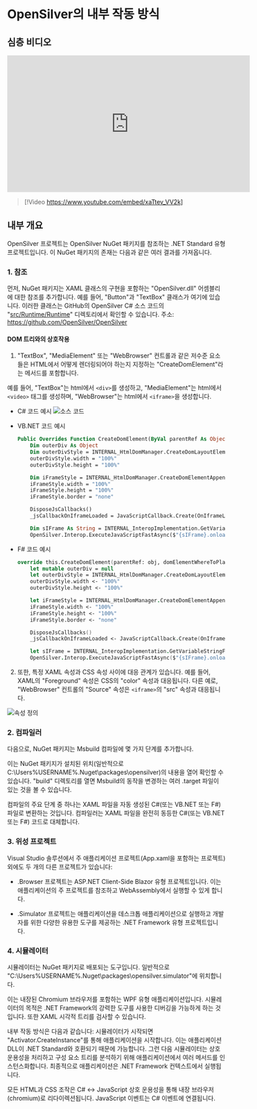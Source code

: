 # OpenSilver의 내부 작동 방식

## 심층 비디오
<iframe width="560" height="315" src="https://www.youtube.com/embed/xaTtev_VV2k?si=eDL0IHqTOcs9aJK-" title="YouTube video player" frameborder="0" allow="accelerometer; autoplay; clipboard-write; encrypted-media; gyroscope; picture-in-picture; web-share" referrerpolicy="strict-origin-when-cross-origin" allowfullscreen></iframe>

> [!Video https://www.youtube.com/embed/xaTtev_VV2k]

## 내부 개요

OpenSilver 프로젝트는 OpenSilver NuGet 패키지를 참조하는 .NET Standard 유형 프로젝트입니다. 이 NuGet 패키지의 존재는 다음과 같은 여러 결과를 가져옵니다.

### 1. 참조

먼저, NuGet 패키지는 XAML 클래스의 구현을 포함하는 "OpenSilver.dll" 어셈블리에 대한 참조를 추가합니다. 예를 들어, "Button"과 "TextBox" 클래스가 여기에 있습니다.
이러한 클래스는 GitHub의 OpenSilver C# 소스 코드의 "[src/Runtime/Runtime](https://github.com/OpenSilver/OpenSilver/tree/master/src/Runtime/Runtime)" 디렉토리에서 확인할 수 있습니다. 주소: https://github.com/OpenSilver/OpenSilver

#### DOM 트리와의 상호작용
1. "TextBox", "MediaElement" 또는 "WebBrowser" 컨트롤과 같은 저수준 요소들은 HTML에서 어떻게 렌더링되어야 하는지 지정하는 "CreateDomElement"라는 메서드를 포함합니다.

  예를 들어, "TextBox"는 html에서 `<div>`를 생성하고, "MediaElement"는 html에서 `<video>` 태그를 생성하며, "WebBrowser"는 html에서 `<iframe>`을 생성합니다.

  * C# 코드 예시
  ![소스 코드](https://raw.githubusercontent.com/UserwareDocumentation/userware-docs/main/images/94c9417efa55451ea36e013f9d8fbaf9.png)

  * VB.NET 코드 예시
    ```vb
    Public Overrides Function CreateDomElement(ByVal parentRef As Object, <Out> ByRef domElementWhereToPlaceChildren As Object) As Object
        Dim outerDiv As Object
        Dim outerDivStyle = INTERNAL_HtmlDomManager.CreateDomLayoutElementAppendItAndGetStyle("div", parentRef, Me, outerDiv)
        outerDivStyle.width = "100%"
        outerDivStyle.height = "100%"

        Dim iFrameStyle = INTERNAL_HtmlDomManager.CreateDomElementAppendItAndGetStyle("iframe", outerDiv, Me, _iFrame)
        iFrameStyle.width = "100%"
        iFrameStyle.height = "100%"
        iFrameStyle.border = "none"

        DisposeJsCallbacks()
        _jsCallbackOnIframeLoaded = JavaScriptCallback.Create(OnIframeLoad, True)

        Dim sIFrame As String = INTERNAL_InteropImplementation.GetVariableStringForJS(_iFrame)
        OpenSilver.Interop.ExecuteJavaScriptFastAsync($"{sIFrame}.onload = {INTERNAL_InteropImplementation.GetVariableStringForJS(_jsCallbackOnIframeLoaded)}")
    ```

  * F# 코드 예시
    ```fs
    override this.CreateDomElement(parentRef: obj, domElementWhereToPlaceChildren : byref<obj>) =
        let mutable outerDiv = null
        let outerDivStyle = INTERNAL_HtmlDomManager.CreateDomLayoutElementAppendItAndGetStyle("div", parentRef, this, &outerDiv)
        outerDivStyle.width <- "100%"
        outerDivStyle.height <- "100%"

        let iFrameStyle = INTERNAL_HtmlDomManager.CreateDomElementAppendItAndGetStyle("iframe", outerDiv, this, &_iFrame)
        iFrameStyle.width <- "100%"
        iFrameStyle.height <- "100%"
        iFrameStyle.border <- "none"

        DisposeJsCallbacks()
        _jsCallbackOnIframeLoaded <- JavaScriptCallback.Create(OnIframeLoad, true)

        let sIFrame = INTERNAL_InteropImplementation.GetVariableStringForJS(_iFrame)
        OpenSilver.Interop.ExecuteJavaScriptFastAsync($"{sIFrame}.onload = {INTERNAL_InteropImplementation.GetVariableStringForJS(_jsCallbackOnIframeLoaded)}")
    ```

2. 또한, 특정 XAML 속성과 CSS 속성 사이에 대응 관계가 있습니다. 예를 들어, XAML의 "Foreground" 속성은 CSS의 "color" 속성과 대응됩니다. 다른 예로, "WebBrowser" 컨트롤의 "Source" 속성은 `<iframe>`의 "src" 속성과 대응됩니다.

![속성 정의](https://raw.githubusercontent.com/UserwareDocumentation/userware-docs/main/images/35a7eb63872348078740443f8903b1b4.png)

### 2. 컴파일러

다음으로, NuGet 패키지는 Msbuild 컴파일에 몇 가지 단계를 추가합니다.

이는 NuGet 패키지가 설치된 위치(일반적으로 C:\Users\%USERNAME%\.Nuget\packages\opensilver\)의 내용을 열어 확인할 수 있습니다. "build" 디렉토리를 열면 Msbuild의 동작을 변경하는 여러 .target 파일이 있는 것을 볼 수 있습니다.

컴파일의 주요 단계 중 하나는 XAML 파일을 자동 생성된 C#(또는 VB.NET 또는 F#) 파일로 변환하는 것입니다. 컴파일러는 XAML 파일을 완전히 동등한 C#(또는 VB.NET 또는 F#) 코드로 대체합니다.

### 3. 위성 프로젝트

Visual Studio 솔루션에서 주 애플리케이션 프로젝트(App.xaml을 포함하는 프로젝트) 외에도 두 개의 다른 프로젝트가 있습니다:

* .Browser 프로젝트는 ASP.NET Client-Side Blazor 유형 프로젝트입니다. 이는 애플리케이션의 주 프로젝트를 참조하고 WebAssembly에서 실행할 수 있게 합니다.

* .Simulator 프로젝트는 애플리케이션을 데스크톱 애플리케이션으로 실행하고 개발자를 위한 다양한 유용한 도구를 제공하는 .NET Framework 유형 프로젝트입니다.

### 4. 시뮬레이터

시뮬레이터는 NuGet 패키지로 배포되는 도구입니다. 일반적으로 "C:\Users\%USERNAME%\.Nuget\packages\opensilver.simulator"에 위치합니다.

이는 내장된 Chromium 브라우저를 포함하는 WPF 유형 애플리케이션입니다. 시뮬레이터의 목적은 .NET Framework의 강력한 도구를 사용한 디버깅을 가능하게 하는 것입니다. 또한 XAML 시각적 트리를 검사할 수 있습니다.

내부 작동 방식은 다음과 같습니다: 시뮬레이터가 시작되면 "Activator.CreateInstance"를 통해 애플리케이션을 시작합니다. 이는 애플리케이션 DLL이 .NET Standard와 호환되기 때문에 가능합니다. 그런 다음 시뮬레이터는 상호 운용성을 처리하고 구성 요소 트리를 분석하기 위해 애플리케이션에서 여러 메서드를 인스턴스화합니다. 최종적으로 애플리케이션은 .NET Framework 컨텍스트에서 실행됩니다.

모든 HTML과 CSS 조작은 C# <-> JavaScript 상호 운용성을 통해 내장 브라우저(chromium)로 리다이렉션됩니다. JavaScript 이벤트는 C# 이벤트에 연결됩니다.